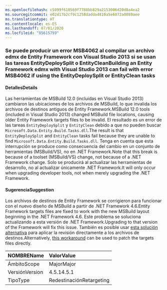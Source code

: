 ```yaml
---
ms.openlocfilehash: c5099f610569f7788bb829a2153006d20d8a4ea2
ms.sourcegitcommit: e02d17b2cf9c1258dadda4810a5e6072a0089aee
ms.translationtype: HT
ms.contentlocale: es-ES
ms.lasthandoff: 07/01/2020
ms.locfileid: "85615759"
---
```

### <a name="building-an-entity-framework-edmx-with-visual-studio-2013-can-fail-with-error-msb4062-if-using-the-entitydeploysplit-or-entityclean-tasks"></a><span data-ttu-id="a88cb-101">Se puede producir un error MSB4062 al compilar un archivo edmx de Entity Framework con Visual Studio 2013 si se usan las tareas EntityDeploySplit o EntityClean</span><span class="sxs-lookup"><span data-stu-id="a88cb-101">Building an Entity Framework edmx with Visual Studio 2013 can fail with error MSB4062 if using the EntityDeploySplit or EntityClean tasks</span></span>

#### <a name="details"></a><span data-ttu-id="a88cb-102">Detalles</span><span class="sxs-lookup"><span data-stu-id="a88cb-102">Details</span></span>

<span data-ttu-id="a88cb-103">Las herramientas de MSBuild 12.0 (incluidas en Visual Studio 2013) cambiaron las ubicaciones de los archivos de MSBuild, lo que invalida los archivos de destinos antiguos de Entity Framework.</span><span class="sxs-lookup"><span data-stu-id="a88cb-103">MSBuild 12.0 tools (included in Visual Studio 2013) changed MSBuild file locations, causing older Entity Framework targets files to be invalid.</span></span> <span data-ttu-id="a88cb-104">El resultado es un error de las tareas `EntityDeploySplit` y `EntityClean` debido a que no pueden buscar `Microsoft.Data.Entity.Build.Tasks.dll`.</span><span class="sxs-lookup"><span data-stu-id="a88cb-104">The result is that `EntityDeploySplit` and `EntityClean` tasks fail because they are unable to find `Microsoft.Data.Entity.Build.Tasks.dll`.</span></span> <span data-ttu-id="a88cb-105">Tenga en cuenta que esta interrupción se produce como consecuencia del cambio en un conjunto de herramientas (MSBuild/VS), no en .NET Framework.</span><span class="sxs-lookup"><span data-stu-id="a88cb-105">Note that this break is because of a toolset (MSBuild/VS) change, not because of a .NET Framework change.</span></span> <span data-ttu-id="a88cb-106">Solo se producirá al actualizar las herramientas de desarrollo, no al actualizar únicamente .NET Framework.</span><span class="sxs-lookup"><span data-stu-id="a88cb-106">It will only occur when upgrading developer tools, not when merely upgrading the .NET Framework.</span></span>

#### <a name="suggestion"></a><span data-ttu-id="a88cb-107">Sugerencia</span><span class="sxs-lookup"><span data-stu-id="a88cb-107">Suggestion</span></span>

<span data-ttu-id="a88cb-108">Los archivos de destinos de Entity Framework se corrigieron para funcionar con el nuevo diseño de MSBuild a partir de .NET Framework 4.6.</span><span class="sxs-lookup"><span data-stu-id="a88cb-108">Entity Framework targets files are fixed to work with the new MSBuild layout beginning in the .NET Framework 4.6.</span></span> <span data-ttu-id="a88cb-109">Este problema se soluciona actualizando a esta versión de .NET Framework.</span><span class="sxs-lookup"><span data-stu-id="a88cb-109">Upgrading to that version of the Framework will fix this issue.</span></span> <span data-ttu-id="a88cb-110">También es posible usar [esta solución alternativa](https://stackoverflow.com/a/24249247/131944) para aplicar la revisión directamente a los archivos de destinos.</span><span class="sxs-lookup"><span data-stu-id="a88cb-110">Alternatively, [this workaround](https://stackoverflow.com/a/24249247/131944) can be used to patch the targets files directly.</span></span>

| <span data-ttu-id="a88cb-111">NOMBRE</span><span class="sxs-lookup"><span data-stu-id="a88cb-111">Name</span></span>    | <span data-ttu-id="a88cb-112">Valor</span><span class="sxs-lookup"><span data-stu-id="a88cb-112">Value</span></span>       |
|:--------|:------------|
| <span data-ttu-id="a88cb-113">Ámbito</span><span class="sxs-lookup"><span data-stu-id="a88cb-113">Scope</span></span>   | <span data-ttu-id="a88cb-114">Major</span><span class="sxs-lookup"><span data-stu-id="a88cb-114">Major</span></span>       |
| <span data-ttu-id="a88cb-115">Versión</span><span class="sxs-lookup"><span data-stu-id="a88cb-115">Version</span></span> | <span data-ttu-id="a88cb-116">4.5.1</span><span class="sxs-lookup"><span data-stu-id="a88cb-116">4.5.1</span></span>       |
| <span data-ttu-id="a88cb-117">Tipo</span><span class="sxs-lookup"><span data-stu-id="a88cb-117">Type</span></span>    | <span data-ttu-id="a88cb-118">Redestinación</span><span class="sxs-lookup"><span data-stu-id="a88cb-118">Retargeting</span></span> |
